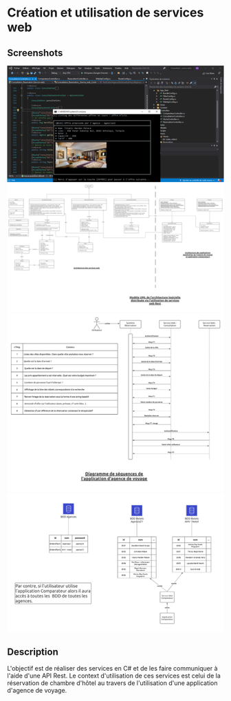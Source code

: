 # Création et utilisation de services web

## Screenshots
<p align="middle">
  <img src="screenshots/4.png" />
  <img src="screenshots/1.png" /> 
  <img src="screenshots/2.png" /> 
  <img src="screenshots/3.png" /> 
</p>

## Description

L'objectif est de réaliser des services en C# et de les faire communiquer à l'aide d'une API Rest. Le context d'utilisation de ces services est celui de la réservation de chambre d'hôtel au travers de l'utilisation d'une application d'agence de voyage.
